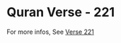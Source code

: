 # Quran Verse - 221 

For more infos, See [Verse 221](https://www.quranbookk.com/quran/search?q=221)